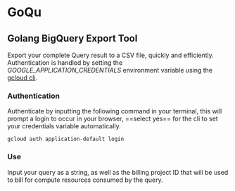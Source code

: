 # GoQu 
## Golang BigQuery Export Tool

Export your complete Query result to a CSV file, quickly and efficiently. Authentication is handled by setting the *GOOGLE_APPLICATION_CREDENTIALS* environment variable using the [gcloud cli](https://cloud.google.com/sdk/docs/install).


### Authentication
Authenticate by inputting the following command in your terminal, this will prompt a login to occur in your browser, ==select yes== for the cli to set your credentials variable automatically.

`
gcloud auth application-default login
`


### Use
Input your query as a string, as well as the billing project ID that will be used to bill for compute resources consumed by the query. 

